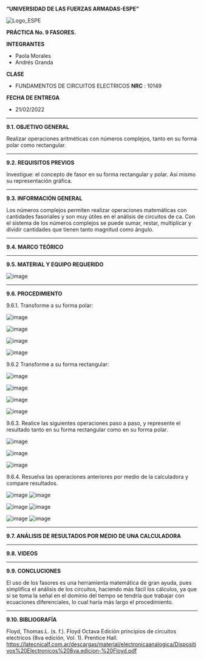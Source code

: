 **“UNIVERSIDAD DE LAS FUERZAS ARMADAS-ESPE”**


![Logo_ESPE](https://user-images.githubusercontent.com/93800511/140828546-04ee2765-180c-4e68-84cf-8bca73c21c5f.png)

**PRÁCTICA No. 9 FASORES.**

**INTEGRANTES**
* Paola Morales 
* Andrés Granda
 
**CLASE**
* FUNDAMENTOS DE CIRCUITOS ELECTRICOS **NRC** : 10149

**FECHA DE ENTREGA**
* 21/02/2022
--------------------------------------------------------------------------------------------------------------------------------------------------------------------------------

**9.1. OBJETIVO GENERAL**

Realizar operaciones aritméticas con números complejos, tanto en su forma polar
como rectangular.

--------------------------------------------------------------------------------------------------------------------------------------------------------------------------------

**9.2. REQUISITOS PREVIOS**

Investigue: el concepto de fasor en su forma rectangular y polar. Así mismo su
representación gráfica.

--------------------------------------------------------------------------------------------------------------------------------------------------------------------------------

**9.3. INFORMACIÓN GENERAL**

Los números complejos permiten realizar operaciones matemáticas con
cantidades fasoriales y son muy útiles en el análisis de circuitos de ca. Con el sistema de
los números complejos se puede sumar, restar, multiplicar y dividir cantidades que tienen
tanto magnitud como ángulo.

--------------------------------------------------------------------------------------------------------------------------------------------------------------------------------

**9.4. MARCO TEÓRICO**




--------------------------------------------------------------------------------------------------------------------------------------------------------------------------------

**9.5. MATERIAL Y EQUIPO REQUERIDO**

![image](https://user-images.githubusercontent.com/93835587/155022950-ea2330d0-565f-46c3-87c9-0707d9800f95.png)

--------------------------------------------------------------------------------------------------------------------------------------------------------------------------------


**9.6. PROCEDIMIENTO**

9.6.1. Transforme a su forma polar:

![image](https://user-images.githubusercontent.com/93835587/155027616-6c5871be-ada6-4b3d-afaa-79b237833726.png)

![image](https://user-images.githubusercontent.com/93835587/155028025-720cd3ae-7bb1-4dba-866a-70244131a6a6.png)

![image](https://user-images.githubusercontent.com/93835587/155028366-800e52e2-cce8-41f9-b32c-7fa3fc75944f.png)

![image](https://user-images.githubusercontent.com/93835587/155028712-030ca824-0aed-4e36-bb23-aee7fda3439c.png)

9.6.2 Transforme a su forma rectangular:

![image](https://user-images.githubusercontent.com/93835587/155029760-93d8333f-b5f8-43ac-8e7e-b009f709812f.png)

![image](https://user-images.githubusercontent.com/93835587/155030040-96b7baf2-65ae-4e33-a3e9-2f157c08da95.png)

![image](https://user-images.githubusercontent.com/93835587/155030465-e4151811-741e-466b-bd51-c0b514a2d155.png)

![image](https://user-images.githubusercontent.com/93835587/155030808-25ff041a-3753-4f20-afcd-e68f5e572a6e.png)


9.6.3. Realice las siguientes operaciones paso a paso, y represente el resultado tanto en su
forma rectangular como en su forma polar.

![image](https://user-images.githubusercontent.com/93835533/155078881-50e1a061-1324-44c0-959a-5cfd78010753.png)

![image](https://user-images.githubusercontent.com/93835533/155078894-1700c3b2-3420-432f-b4a1-9d04b5976f46.png)

![image](https://user-images.githubusercontent.com/93835533/155078904-9d9fc747-5dd0-4914-a781-ab17977742e5.png)

9.6.4. Resuelva las operaciones anteriores por medio de la calculadora y compare resultados.

![image](https://user-images.githubusercontent.com/93835533/155146392-0f76a860-35fc-4e46-bbe9-42287b4c5573.png)
![image](https://user-images.githubusercontent.com/93835533/155146403-a428e895-1808-49dd-a3b3-74604e10f1f7.png)

![image](https://user-images.githubusercontent.com/93835533/155146416-88d5cfab-29e7-45f5-acf7-94c04e21e909.png)
![image](https://user-images.githubusercontent.com/93835533/155146432-e6932760-a5c6-4247-82ce-c2c1dc35404c.png)

![image](https://user-images.githubusercontent.com/93835533/155146450-1be51e27-269c-421e-86dc-ba6ef628a792.png)
![image](https://user-images.githubusercontent.com/93835533/155146465-e3dfd790-20d8-4799-a88b-5ede84f41aca.png)


-------------------------------------------------- -------------------------------------------------- -------------------------------------------------- ------------------------
**9.7. ANÁLISIS DE RESULTADOS POR MEDIO DE UNA CALCULADORA**



-------------------------------------------------- -------------------------------------------------- -------------------------------------------------- --------------------------



**9.8. VIDEOS**

--------------------------------------------------------------------------------------------------------------------------------------------------------------------------------

**9.9. CONCLUCIONES**

El uso de los fasores es una herramienta matemática de gran ayuda, pues simplifica el análisis de los circuitos, haciendo más fácil los cálculos, ya que si se toma la señal en el dominio del tiempo se tendría que trabajar con ecuaciones diferenciales, lo cual haría más largo el procedimiento.

--------------------------------------------------------------------------------------------------------------------------------------------------------------------------------


**9.10. BIBLIOGRAFÍA**

Floyd, Thomas.L. (s. f.). Floyd Octava Edición principios de circuitos electricos (8va edición, Vol. 1). Prentice Hall. https://latecnicalf.com.ar/descargas/material/electronicaanalogica/Dispositivos%20Electronicos%208va.edicion-%20Floyd.pdf


